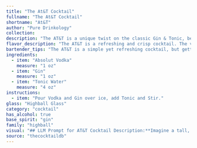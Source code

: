 ```yaml
---
title: "The At&T Cocktail"
fullname: "The At&T Cocktail"
shortname: "At&T"
author: "Pure Drinkology"
collection:
description: "The AT&T is a unique twist on the classic Gin & Tonic, belonging to the Highball family. Its origin is unclear, but the name likely references the telecommunications giant's connection to gin,  as it was once distributed by AT&T employees during the Prohibition era. "
flavor_description: "The AT&T is a refreshing and crisp cocktail. The vodka and gin combine for a smooth, slightly herbal base that is balanced by the tonic water's bitter, quinine notes. The combination is light and effervescent, making it perfect for a hot summer day or a casual gathering.  The gin adds a subtle botanical complexity, while the vodka provides a clean and neutral canvas.  It's a simple yet delightful drink that showcases the versatility of both vodka and gin. "
bartender_tips: "The AT&T is a simple yet refreshing cocktail, but getting the balance right is key. Use a high-quality gin for a better flavor profile. Start with a 1:1 ratio of vodka and gin, and adjust to your liking.  Chill the tonic water before serving to keep it bubbly. Don't over-mix the cocktail, as it can make the gin taste overly bitter.  A simple garnish of lime or lemon wedge enhances the taste. "
ingredients:
  - item: "Absolut Vodka"
    measure: "1 oz"
  - item: "Gin"
    measure: "1 oz"
  - item: "Tonic Water"
    measure: "4 oz"
instructions:
  - item: "Pour Vodka and Gin over ice, add Tonic and Stir."
glass: "Highball Glass"
category: "cocktail"
has_alcohol: true
base_spirit: "gin"
family: "highball"
visual: "## LLM Prompt for AT&T Cocktail Description:**Imagine a tall, slender glass filled with a sparkling, light blue liquid. The liquid is effervescent, with tiny bubbles rising to the surface and bursting with a soft fizz.  The glass is adorned with a thin slice of lime, its green hue contrasting beautifully with the vibrant blue.  The ice cubes, clear and pristine, clink softly as they gently jostle against the glass.  **What does the aroma of this drink evoke?**  Is it fresh and citrusy, with a hint of juniper?  Or does it carry a subtle floral note, perhaps from the tonic water?  **Finally, describe the taste.  Is it crisp and refreshing, with a subtle hint of sweetness balanced by a smooth, vodka-forward finish?  Or does the gin leave its mark, imparting a more pronounced juniper flavor?** Please provide a detailed and evocative description of the AT&T cocktail, focusing on its visual, olfactory, and taste aspects.  "
source: "thecocktaildb"
---
```



